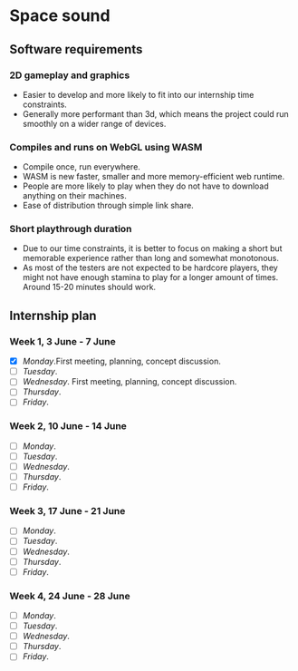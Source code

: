 # Space sound

## Software requirements

### 2D gameplay and graphics

- Easier to develop and more likely to fit into our internship time constraints.
- Generally more performant than 3d, which means the project could run smoothly on a wider range of devices.

### Compiles and runs on WebGL using WASM

- Compile once, run everywhere.
- WASM is new faster, smaller and more memory-efficient web runtime.
- People are more likely to play when they do not have to download anything on their machines.
- Ease of distribution through simple link share.

### Short playthrough duration

- Due to our time constraints, it is better to focus on making a short but memorable experience rather than long and somewhat monotonous.
- As most of the testers are not expected to be hardcore players, they might not have enough stamina to play for a longer amount of times. Around 15-20 minutes should work.

## Internship plan

### Week 1, 3 June - 7 June

- [x] *Monday*.First meeting, planning, concept discussion.
- [ ] *Tuesday*.
- [ ] *Wednesday*. First meeting, planning, concept discussion.
- [ ] *Thursday*.
- [ ] *Friday*.

### Week 2, 10 June - 14 June

- [ ] *Monday*.
- [ ] *Tuesday*.
- [ ] *Wednesday*.
- [ ] *Thursday*.
- [ ] *Friday*.

### Week 3, 17 June - 21 June

- [ ] *Monday*.
- [ ] *Tuesday*.
- [ ] *Wednesday*.
- [ ] *Thursday*.
- [ ] *Friday*.

### Week 4, 24 June - 28 June

- [ ] *Monday*.
- [ ] *Tuesday*.
- [ ] *Wednesday*.
- [ ] *Thursday*.
- [ ] *Friday*.
